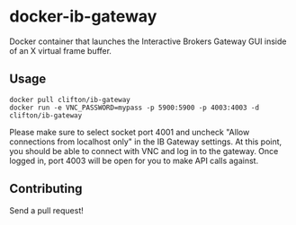 # docker-ib-gateway

Docker container that launches the Interactive Brokers Gateway GUI inside of an X virtual frame buffer.

## Usage

    docker pull clifton/ib-gateway
    docker run -e VNC_PASSWORD=mypass -p 5900:5900 -p 4003:4003 -d clifton/ib-gateway

Please make sure to select socket port 4001 and uncheck "Allow connections from localhost only" in the IB Gateway settings.
At this point, you should be able to connect with VNC and log in to the gateway. Once logged in, port 4003 will be open for you to make API calls against.

## Contributing

Send a pull request!
